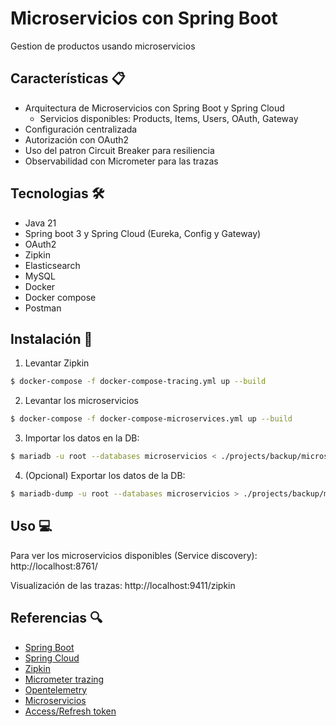 # Microservicios con Spring Boot

Gestion de productos usando microservicios


## Características :clipboard:

* Arquitectura de Microservicios con Spring Boot y Spring Cloud
    * Servicios disponibles: Products, Items, Users, OAuth, Gateway
* Configuración centralizada
* Autorización con OAuth2
* Uso del patron Circuit Breaker para resiliencia
* Observabilidad con Micrometer para las trazas


## Tecnologias :hammer_and_wrench:
* Java 21
* Spring boot 3 y Spring Cloud (Eureka, Config y Gateway)
* OAuth2
* Zipkin
* Elasticsearch
* MySQL
* Docker
* Docker compose
* Postman


## Instalación :electric_plug:

1) Levantar Zipkin
```bash
$ docker-compose -f docker-compose-tracing.yml up --build
```

2) Levantar los microservicios
```bash
$ docker-compose -f docker-compose-microservices.yml up --build
```

3) Importar los datos en la DB:
```bash
$ mariadb -u root --databases microservicios < ./projects/backup/microservicios.sql
```

4) (Opcional) Exportar los datos de la DB:
```bash
$ mariadb-dump -u root --databases microservicios > ./projects/backup/microservicios.sql
```

## Uso :computer:

Para ver los microservicios disponibles (Service discovery): http://localhost:8761/

Visualización de las trazas: http://localhost:9411/zipkin


## Referencias :mag:

* [Spring Boot](https://spring.io/projects/spring-boot)
* [Spring Cloud](https://spring.io/projects/spring-cloud)
* [Zipkin](https://zipkin.io/)
* [Micrometer trazing](https://docs.micrometer.io/tracing/reference/)
* [Opentelemetry](https://opentelemetry.io/docs/languages/java/)
* [Microservicios](https://spring.io/microservices)
* [Access/Refresh token](https://datatracker.ietf.org/doc/html/rfc6749#section-1.4)


